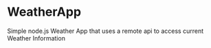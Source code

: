# WeatherApp
Simple node.js Weather App that uses a remote api to access current Weather Information
